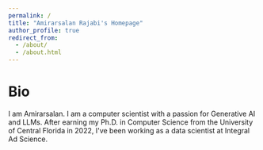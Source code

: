 ```yaml
---
permalink: /
title: "Amirarsalan Rajabi's Homepage"
author_profile: true
redirect_from: 
  - /about/
  - /about.html
---
```


Bio
======
I am Amirarsalan. I am a computer scientist with a passion for Generative AI and LLMs. After earning my Ph.D. in Computer Science from the University of Central Florida in 2022, I've been working as a data scientist at Integral Ad Science.

